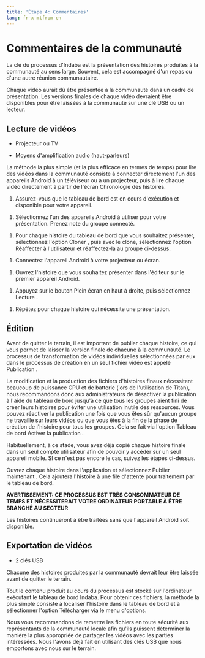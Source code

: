 ```yaml
---
title: 'Étape 4: Commentaires'
lang: fr-x-mtfrom-en
---
```

<ReadTime/> 

<Steps :step="4"/> 

# Commentaires de la communauté  

<Leader> 

 La clé du processus d&#39;Indaba est la présentation des histoires produites à la communauté au sens large. Souvent, cela est accompagné d&#39;un repas ou d&#39;une autre réunion communautaire.  

</Leader> 

<Tip title="Résultat de l&#39;étape"> 

 Chaque vidéo aurait dû être présentée à la communauté dans un cadre de présentation. Les versions finales de chaque vidéo devraient être disponibles pour être laissées à la communauté sur une clé USB ou un lecteur.  

</Tip> 

<TimeGuide title="~ 3 heures"> 

## Lecture de vidéos  

</TimeGuide> 

<Materials title="Matériaux"> 

<ul><li> Projecteur ou TV </li></ul> 
<ul><li> Moyens d&#39;amplification audio (haut-parleurs) </li></ul> 

</Materials> 

<App/> 
<Dashboard/> 

 La méthode la plus simple (et la plus efficace en termes de temps) pour lire des vidéos dans la communauté consiste à connecter directement l&#39;un des appareils Android à un téléviseur ou à un projecteur, puis à lire chaque vidéo directement à partir de l&#39;écran Chronologie des histoires.  

<AdminRole title="Action de l&#39;animateur: Présenter des vidéos"> 

<ol><li> Assurez-vous que le tableau de bord est en cours d&#39;exécution et disponible pour votre appareil. </li></ol> 
<ol><li> Sélectionnez l&#39;un des appareils Android à utiliser pour votre présentation. Prenez note du groupe connecté. </li></ol> 
<ol><li> Pour chaque histoire du tableau de bord que vous souhaitez présenter, sélectionnez l&#39;option <span class="code">Cloner</span> , puis avec le clone, sélectionnez l&#39;option <span class="code">Réaffecter à l&#39;utilisateur</span> et réaffectez-la au groupe ci-dessus. </li></ol> 
<ol><li> Connectez l&#39;appareil Android à votre projecteur ou écran. </li></ol> 
<ol><li> Ouvrez l&#39;histoire que vous souhaitez présenter dans l&#39;éditeur sur le premier appareil Android. </li></ol> 
<ol><li> Appuyez sur le bouton <span class="code">Plein écran</span> en haut à droite, puis sélectionnez <span class="code">Lecture</span> . </li></ol> 
<ol><li> Répétez pour chaque histoire qui nécessite une présentation. </li></ol> 

</AdminRole> 

<TimeGuide title="1 heure"> 

## Édition  

<App/> 
<Dashboard/> 

 Avant de quitter le terrain, il est important de <span class="code">publier</span> chaque histoire, ce qui vous permet de laisser la version finale de chacune à la communauté. Le processus de transformation de vidéos individuelles sélectionnées par eux dans le processus de création en un seul fichier vidéo est appelé <span class="code">Publication</span> .  

<AdminRole title="Action du facilitateur: publier des histoires"> 

 La modification et la production des fichiers d&#39;histoires finaux nécessitent beaucoup de puissance CPU et de batterie (lors de l&#39;utilisation de Titan), nous recommandons donc aux administrateurs de désactiver la publication à l&#39;aide du tableau de bord jusqu&#39;à ce que tous les groupes aient fini de créer leurs histoires pour éviter une utilisation inutile des ressources. Vous pouvez réactiver la publication une fois que vous êtes sûr qu&#39;aucun groupe ne travaille sur leurs vidéos ou que vous êtes à la fin de la phase de création de l&#39;histoire pour tous les groupes. Cela se fait via l&#39;option <span class="code">Tableau de bord</span> <span class="code">Activer la publication</span> .  

 Habituellement, à ce stade, vous avez déjà copié chaque histoire finale dans un seul compte utilisateur afin de pouvoir y accéder sur un seul appareil mobile. SI ce n&#39;est pas encore le cas, suivez les étapes ci-dessus.  

 Ouvrez chaque histoire dans l&#39;application et sélectionnez <span class="code">Publier maintenant</span> . Cela ajoutera l&#39;histoire à une file d&#39;attente pour traitement par le tableau de bord.  

 <strong>AVERTISSEMENT: CE PROCESSUS EST TRÈS CONSOMMATEUR DE TEMPS ET NÉCESSITERAIT VOTRE ORDINATEUR PORTABLE À ÊTRE BRANCHÉ AU SECTEUR</strong>  

 Les histoires continueront à être traitées sans que l&#39;appareil Android soit disponible.  

</AdminRole> 

## Exportation de vidéos  

</TimeGuide> 

<Materials title="Matériaux"> 

<ul><li> 2 clés USB </li></ul> 

</Materials> 

<Dashboard/> 

 Chacune des histoires produites par la communauté devrait leur être laissée avant de quitter le terrain.  

 Tout le contenu produit au cours du processus est stocké sur l&#39;ordinateur exécutant le tableau de bord Indaba. Pour obtenir ces fichiers, la méthode la plus simple consiste à localiser l&#39;histoire dans le tableau de bord et à sélectionner l&#39;option <span class="code">Télécharger</span> via le menu d&#39;options.  

<Tip> 

 Nous vous recommandons de remettre les fichiers en toute sécurité aux représentants de la communauté locale afin qu&#39;ils puissent déterminer la manière la plus appropriée de partager les vidéos avec les parties intéressées. Nous l&#39;avons déjà fait en utilisant des clés USB que nous emportons avec nous sur le terrain.  

</Tip> 
